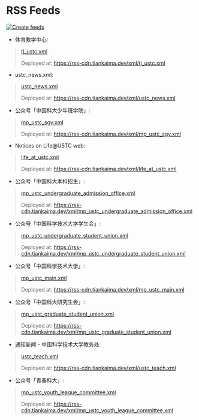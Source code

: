 # RSS Feeds

[![Create feeds](https://github.com/Life-USTC/LU_RSS/actions/workflows/run.yaml/badge.svg)](https://github.com/Life-USTC/LU_RSS/actions/workflows/run.yaml)


* 体育教学中心:
> [tj_ustc.xml](/xml/tj_ustc.xml)
>
> Deployed at: https://rss-cdn.tiankaima.dev/xml/tj_ustc.xml

* ustc_news.xml:
> [ustc_news.xml](/xml/ustc_news.xml)
>
> Deployed at: https://rss-cdn.tiankaima.dev/xml/ustc_news.xml

* 公众号「中国科大少年班学院」:
> [mp_ustc_sgy.xml](/xml/mp_ustc_sgy.xml)
>
> Deployed at: https://rss-cdn.tiankaima.dev/xml/mp_ustc_sgy.xml

* Notices on Life@USTC web:
> [life_at_ustc.xml](/xml/life_at_ustc.xml)
>
> Deployed at: https://rss-cdn.tiankaima.dev/xml/life_at_ustc.xml

* 公众号「中国科大本科招生」:
> [mp_ustc_undergraduate_admission_office.xml](/xml/mp_ustc_undergraduate_admission_office.xml)
>
> Deployed at: https://rss-cdn.tiankaima.dev/xml/mp_ustc_undergraduate_admission_office.xml

* 公众号「中国科学技术大学学生会」:
> [mp_ustc_undergraduate_student_union.xml](/xml/mp_ustc_undergraduate_student_union.xml)
>
> Deployed at: https://rss-cdn.tiankaima.dev/xml/mp_ustc_undergraduate_student_union.xml

* 公众号「中国科学技术大学」:
> [mp_ustc_main.xml](/xml/mp_ustc_main.xml)
>
> Deployed at: https://rss-cdn.tiankaima.dev/xml/mp_ustc_main.xml

* 公众号「中国科大研究生会」:
> [mp_ustc_graduate_student_union.xml](/xml/mp_ustc_graduate_student_union.xml)
>
> Deployed at: https://rss-cdn.tiankaima.dev/xml/mp_ustc_graduate_student_union.xml

* 通知新闻 - 中国科学技术大学教务处:
> [ustc_teach.xml](/xml/ustc_teach.xml)
>
> Deployed at: https://rss-cdn.tiankaima.dev/xml/ustc_teach.xml

* 公众号「青春科大」:
> [mp_ustc_youth_league_committee.xml](/xml/mp_ustc_youth_league_committee.xml)
>
> Deployed at: https://rss-cdn.tiankaima.dev/xml/mp_ustc_youth_league_committee.xml
